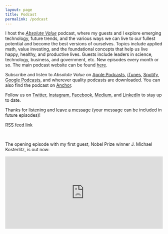 ```yaml
---
layout: page
title: Podcast
permalink: /podcast
---
```


<head>
<link href='http://www.danielyling.com/feed.xml' rel='alternate' type='application/atom+xml'>
</head>

I host the *[Absolute Value](https://podcasts.apple.com/us/podcast/absolute-value/id1530452927)* podcast, where my guests and I explore emerging technology, future trends, and the various ways we can live to our fullest potential and become the best versions of ourselves. Topics include applied math, value investing, and the foundational concepts that help us live happy, healthy, and productive lives. Guests include leaders in science, technology, business, and government, etc. New episodes every month or so. The main podcast website can be found [here](https://absolutevaluepodcast.github.io).

Subscribe and listen to *Absolute Value* on [Apple Podcasts](https://podcasts.apple.com/us/podcast/absolute-value/id1530452927), [iTunes](http://www.applepodcasts.com/absolutevalue), [Spotify](https://open.spotify.com/show/5xOCE50HXXHvWRPP8eToP0), [Google Podcasts](https://www.google.com/podcasts?feed=aHR0cHM6Ly9hbmNob3IuZm0vcy8zM2RhYTVjNC9wb2RjYXN0L3Jzcw==), and wherever quality podcasts are downloaded. You can also find the podcast on [Anchor](https://anchor.fm/daniel-ling).

Follow us on [Twitter](https://twitter.com/absvaluepodcast), [Instagram](https://www.instagram.com/absolutevaluepodcast/), [Facebook](https://www.facebook.com/absolutevaluepodcast), [Medium](https://medium.com/@absolutevalue), and [LinkedIn](https://www.linkedin.com/company/absolutevaluemedia/) to stay up to date.

Thanks for listening and [leave a message](https://anchor.fm/daniel-ling/message) (your message can be included in future episodes)!

[RSS feed link](http://www.danielyling.com/feed.xml)

<br>

The opening episode with my first guest, Nobel Prize winner J. Michael Kosterlitz, is out now:

<!--- spotify embed -->
<iframe src="https://open.spotify.com/embed-podcast/episode/7cmVrN1gDFJvYcwW6SFSuW" width="100%" height="232" frameborder="0" allowtransparency="true" allow="encrypted-media"></iframe>

